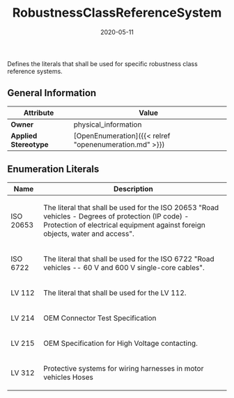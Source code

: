 ﻿---
title: RobustnessClassReferenceSystem
toc: false
type: specs
date: "2020-05-11"
draft: false
specification: VEC
version: 1.2.0
documentType: "Recommendation"
elementType: Class
classes:
  - RobustnessClassReferenceSystem
menu_name: vec-1.2.0
---
<p> Defines the literals that shall be used for specific robustness class reference systems.      </p>

## General Information

| Attribute               | Value |
|-------------------------|-------|
| **Owner**               | physical_information |
| **Applied Stereotype**  | [OpenEnumeration]({{< relref "openenumeration.md" >}})<br/>  |

## Enumeration Literals
| Name          | **Description** |
|---------------|-----------------|
| ISO 20653 | <p> The literal that shall be used for the ISO 20653 &quot;Road vehicles - Degrees of protection&#160;(IP code) - Protection of electrical equipment against foreign objects, water and access&quot;.      </p> |
| ISO 6722 | <p> The literal that shall be used for the ISO 6722 &quot;Road vehicles -- 60 V and 600 V single-core cables&quot;.      </p> |
| LV 112 | <p> The literal that shall be used for the LV 112.      </p> |
| LV 214 | <p> OEM&#160;Connector Test Specification      </p> |
| LV 215 | <p> OEM&#160;Specification for High Voltage contacting.      </p> |
| LV 312 | <p> Protective systems for wiring harnesses in motor vehicles Hoses      </p> |
